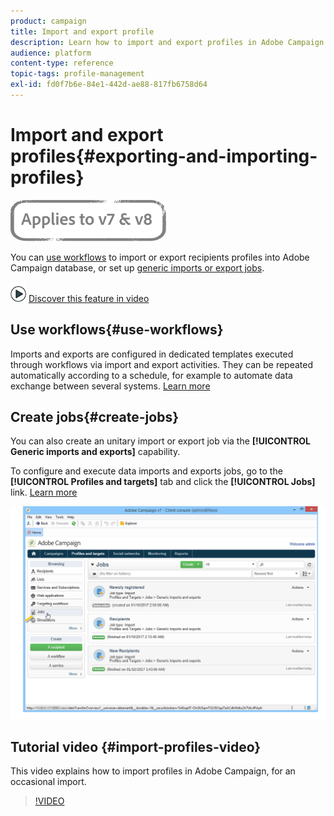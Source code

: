```yaml
---
product: campaign
title: Import and export profile
description: Learn how to import and export profiles in Adobe Campaign
audience: platform
content-type: reference
topic-tags: profile-management
exl-id: fd0f7b6e-84e1-442d-ae88-817fb6758d64
---
```

# Import and export profiles{#exporting-and-importing-profiles}

![](../../assets/common.svg)

You can [use workflows](#use-workflows) to import or export recipients profiles into Adobe Campaign database, or set up [generic imports or export jobs](#create-jobs).

![](assets/do-not-localize/how-to-video.png) [Discover this feature in video](#import-profiles-video)

## Use workflows{#use-workflows}

Imports and exports are configured in dedicated templates executed through workflows via import and export activities. They can be repeated automatically according to a schedule, for example to automate data exchange between several systems. [Learn more](../../../v7/platform/using/import-export-workflows.md#best-practices-when-importing-data)

## Create jobs{#create-jobs}

You can also create an unitary import or export job via the **[!UICONTROL Generic imports and exports]** capability.

To configure and execute data imports and exports jobs, go to the **[!UICONTROL Profiles and targets]** tab and click the **[!UICONTROL Jobs]** link. [Learn more](../../../v7/platform/using/about-generic-imports-exports.md)

![](assets/s_ncs_user_interface_import_link.png)


## Tutorial video {#import-profiles-video}

This video explains how to import profiles in Adobe Campaign, for an occasional import.

>[!VIDEO](https://video.tv.adobe.com/v/25608?quality=12)
